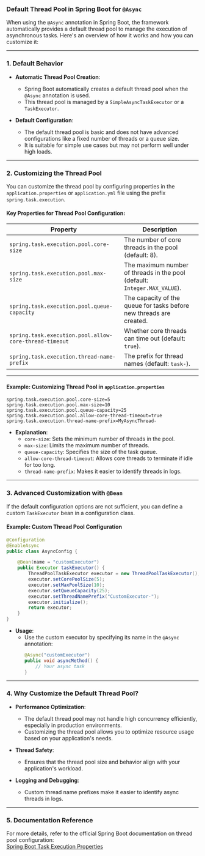 ### **Default Thread Pool in Spring Boot for `@Async`**

When using the `@Async` annotation in Spring Boot, the framework automatically provides a default thread pool to manage the execution of asynchronous tasks. Here's an overview of how it works and how you can customize it:

---

### **1. Default Behavior**

- **Automatic Thread Pool Creation**:
  - Spring Boot automatically creates a default thread pool when the `@Async` annotation is used.
  - This thread pool is managed by a `SimpleAsyncTaskExecutor` or a `TaskExecutor`.

- **Default Configuration**:
  - The default thread pool is basic and does not have advanced configurations like a fixed number of threads or a queue size.
  - It is suitable for simple use cases but may not perform well under high loads.

---

### **2. Customizing the Thread Pool**

You can customize the thread pool by configuring properties in the `application.properties` or `application.yml` file using the prefix `spring.task.execution`.

#### **Key Properties for Thread Pool Configuration**:

| Property                                     | Description                                                                 |
|---------------------------------------------|-----------------------------------------------------------------------------|
| `spring.task.execution.pool.core-size`      | The number of core threads in the pool (default: 8).                        |
| `spring.task.execution.pool.max-size`       | The maximum number of threads in the pool (default: `Integer.MAX_VALUE`).   |
| `spring.task.execution.pool.queue-capacity` | The capacity of the queue for tasks before new threads are created.         |
| `spring.task.execution.pool.allow-core-thread-timeout` | Whether core threads can time out (default: `true`).                      |
| `spring.task.execution.thread-name-prefix`  | The prefix for thread names (default: `task-`).                             |

---

#### **Example: Customizing Thread Pool in `application.properties`**
```properties
spring.task.execution.pool.core-size=5
spring.task.execution.pool.max-size=10
spring.task.execution.pool.queue-capacity=25
spring.task.execution.pool.allow-core-thread-timeout=true
spring.task.execution.thread-name-prefix=MyAsyncThread-
```

- **Explanation**:
  - `core-size`: Sets the minimum number of threads in the pool.
  - `max-size`: Limits the maximum number of threads.
  - `queue-capacity`: Specifies the size of the task queue.
  - `allow-core-thread-timeout`: Allows core threads to terminate if idle for too long.
  - `thread-name-prefix`: Makes it easier to identify threads in logs.

---

### **3. Advanced Customization with `@Bean`**

If the default configuration options are not sufficient, you can define a custom `TaskExecutor` bean in a configuration class.

#### **Example: Custom Thread Pool Configuration**
```java
@Configuration
@EnableAsync
public class AsyncConfig {

    @Bean(name = "customExecutor")
    public Executor taskExecutor() {
        ThreadPoolTaskExecutor executor = new ThreadPoolTaskExecutor();
        executor.setCorePoolSize(5);
        executor.setMaxPoolSize(10);
        executor.setQueueCapacity(25);
        executor.setThreadNamePrefix("CustomExecutor-");
        executor.initialize();
        return executor;
    }
}
```

- **Usage**:
  - Use the custom executor by specifying its name in the `@Async` annotation:
    ```java
    @Async("customExecutor")
    public void asyncMethod() {
        // Your async task
    }
    ```

---

### **4. Why Customize the Default Thread Pool?**

- **Performance Optimization**:
  - The default thread pool may not handle high concurrency efficiently, especially in production environments.
  - Customizing the thread pool allows you to optimize resource usage based on your application's needs.

- **Thread Safety**:
  - Ensures that the thread pool size and behavior align with your application's workload.

- **Logging and Debugging**:
  - Custom thread name prefixes make it easier to identify async threads in logs.

---

### **5. Documentation Reference**

For more details, refer to the official Spring Boot documentation on thread pool configuration:  
[Spring Boot Task Execution Properties](https://docs.spring.io/spring-boot/docs/current/reference/html/application-properties.html#application-properties.core.spring.task.execution)

 
